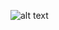 ![alt text](https://raw.githubusercontent.com/frizbee/js-cart-calcualator/master/js-cart-calculator.png)
